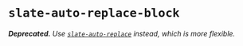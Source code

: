 
# `slate-auto-replace-block`

_**Deprecated.** Use [`slate-auto-replace`](https://github.com/ianstormtaylor/slate-auto-replace) instead, which is more flexible._

